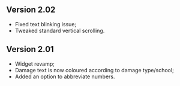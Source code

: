 ## Version 2.02

- Fixed text blinking issue;
- Tweaked standard vertical scrolling.

## Version 2.01

- Widget revamp;
- Damage text is now coloured according to damage type/school;
- Added an option to abbreviate numbers.
